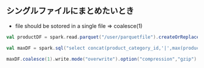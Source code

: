 ## シングルファイルにまとめたいとき

- file should be sotored in a single file => coalesce(1)
 
```scala
val productDF = spark.read.parquet("/user/parquetfile").createOrReplaceTempView("product")

val maxDF = spark.sql("select concat(product_category_id,'|',max(product_price) from groduct group by product_category_id order by max(product_price) desc")

maxDF.coalesce(1).write.mode("overwrite").option("compression","gzip").format("text").save("/user/output")
```
